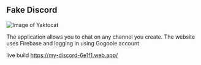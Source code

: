 ## Fake Discord

![Image of Yaktocat](https://media-exp1.licdn.com/dms/image/C561BAQHj1FecBJmQhw/company-background_10000/0?e=2159024400&v=beta&t=w6gON0oOJtoUuYJISBbup7z2FYB1wojvgnmWO-atz0k)

The application allows you to chat on any channel you create.
The website uses Firebase and logging in using Gogoole account

live build 
https://my-discord-6e1f1.web.app/
